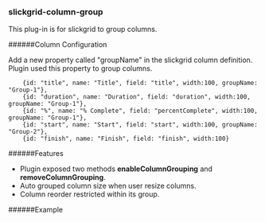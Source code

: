 ### slickgrid-column-group

This plug-in is for slickgrid to group columns.

######Column Configuration

Add a new property called "groupName" in the slickgrid column definition. Plugin used this property to group columns.

        {id: "title", name: "Title", field: "title", width:100, groupName: "Group-1"},
        {id: "duration", name: "Duration", field: "duration", width:100, groupName: "Group-1"},
        {id: "%", name: "% Complete", field: "percentComplete", width:100, groupName: "Group-1"},
        {id: "start", name: "Start", field: "start", width:100, groupName: "Group-2"},
        {id: "finish", name: "Finish", field: "finish", width:100}


######Features

* Plugin exposed two methods **enableColumnGrouping** and **removeColumnGrouping**.
* Auto grouped column size when user resize columns.
* Column reorder restricted within its group.


######Example
